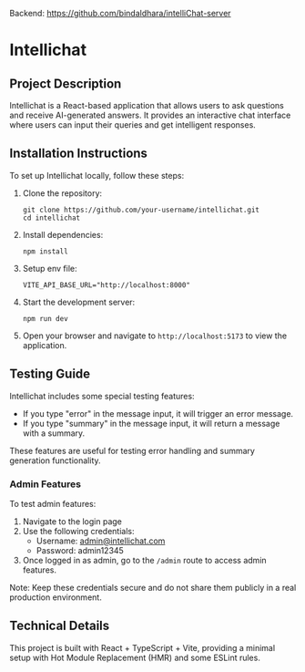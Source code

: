 Backend: https://github.com/bindaldhara/intelliChat-server

# Intellichat

## Project Description

Intellichat is a React-based application that allows users to ask questions and receive AI-generated answers. It provides an interactive chat interface where users can input their queries and get intelligent responses.

## Installation Instructions

To set up Intellichat locally, follow these steps:

1. Clone the repository:
   ```
   git clone https://github.com/your-username/intellichat.git
   cd intellichat
   ```

2. Install dependencies:
   ```
   npm install
   ```
3. Setup env file:
   ```
   VITE_API_BASE_URL="http://localhost:8000"
   ```

4. Start the development server:
   ```
   npm run dev
   ```

5. Open your browser and navigate to `http://localhost:5173` to view the application.

## Testing Guide

Intellichat includes some special testing features:

- If you type "error" in the message input, it will trigger an error message.
- If you type "summary" in the message input, it will return a message with a summary.

These features are useful for testing error handling and summary generation functionality.

### Admin Features

To test admin features:

1. Navigate to the login page
2. Use the following credentials:
   - Username: admin@intellichat.com
   - Password: admin12345
3. Once logged in as admin, go to the `/admin` route to access admin features.

Note: Keep these credentials secure and do not share them publicly in a real production environment.

## Technical Details

This project is built with React + TypeScript + Vite, providing a minimal setup with Hot Module Replacement (HMR) and some ESLint rules.



